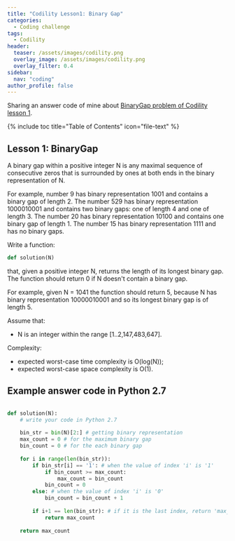 ```yaml
---
title: "Codility Lesson1: Binary Gap"
categories:
  - Coding challenge
tags:
  - Codility
header:
  teaser: /assets/images/codility.png
  overlay_image: /assets/images/codility.png
  overlay_filter: 0.4
sidebar:
  nav: "coding"
author_profile: false
---
```


Sharing an answer code of mine about [BinaryGap problem of Codility lesson 1](https://codility.com/programmers/lessons/1-iterations/binary_gap/start/).

{% include toc title="Table of Contents" icon="file-text" %}

## Lesson 1: BinaryGap
A binary gap within a positive integer N is any maximal sequence of consecutive zeros that is surrounded by ones at both ends in the binary representation of N.

For example, number 9 has binary representation 1001 and contains a binary gap of length 2. The number 529 has binary representation 1000010001 and contains two binary gaps: one of length 4 and one of length 3. The number 20 has binary representation 10100 and contains one binary gap of length 1. The number 15 has binary representation 1111 and has no binary gaps.

Write a function:
```python
def solution(N)
```
that, given a positive integer N, returns the length of its longest binary gap. The function should return 0 if N doesn't contain a binary gap.

For example, given N = 1041 the function should return 5, because N has binary representation 10000010001 and so its longest binary gap is of length 5.

Assume that:
  * N is an integer within the range [1..2,147,483,647].

Complexity:
  * expected worst-case time complexity is O(log(N));
  * expected worst-case space complexity is O(1).

## Example answer code in Python 2.7

```python

def solution(N):
    # write your code in Python 2.7
    
    bin_str = bin(N)[2:] # getting binary representation
    max_count = 0 # for the maximum binary gap    
    bin_count = 0 # for the each binary gap
      
    for i in range(len(bin_str)):
        if bin_str[i] == '1': # when the value of index 'i' is '1'
            if bin_count >= max_count: 
                max_count = bin_count
            bin_count = 0
        else: # when the value of index 'i' is '0'
            bin_count = bin_count + 1
            
        if i+1 == len(bin_str): # if it is the last index, return 'max_count'
            return max_count
        
    return max_count
  
```